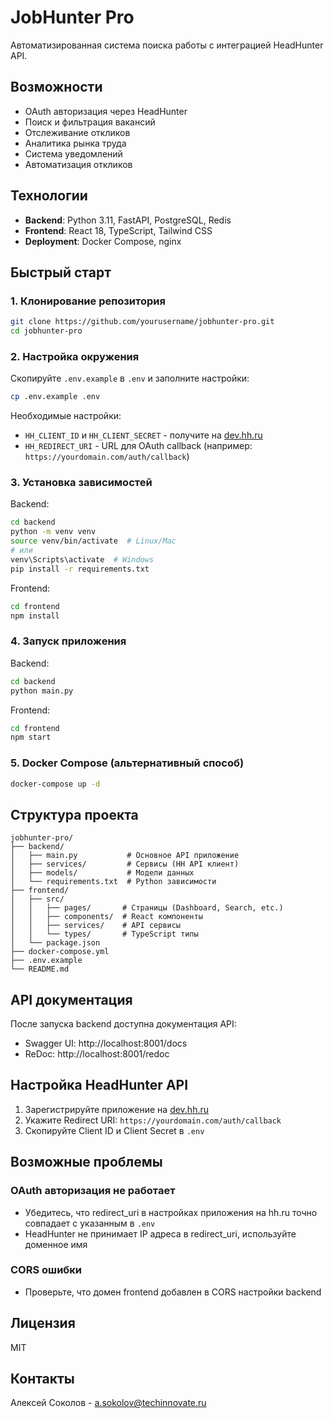 # JobHunter Pro

Автоматизированная система поиска работы с интеграцией HeadHunter API.

## Возможности

- OAuth авторизация через HeadHunter
- Поиск и фильтрация вакансий
- Отслеживание откликов
- Аналитика рынка труда
- Система уведомлений
- Автоматизация откликов

## Технологии

- **Backend**: Python 3.11, FastAPI, PostgreSQL, Redis
- **Frontend**: React 18, TypeScript, Tailwind CSS
- **Deployment**: Docker Compose, nginx

## Быстрый старт

### 1. Клонирование репозитория

```bash
git clone https://github.com/yourusername/jobhunter-pro.git
cd jobhunter-pro
```

### 2. Настройка окружения

Скопируйте `.env.example` в `.env` и заполните настройки:

```bash
cp .env.example .env
```

Необходимые настройки:
- `HH_CLIENT_ID` и `HH_CLIENT_SECRET` - получите на [dev.hh.ru](https://dev.hh.ru)
- `HH_REDIRECT_URI` - URL для OAuth callback (например: `https://yourdomain.com/auth/callback`)

### 3. Установка зависимостей

Backend:
```bash
cd backend
python -m venv venv
source venv/bin/activate  # Linux/Mac
# или
venv\Scripts\activate  # Windows
pip install -r requirements.txt
```

Frontend:
```bash
cd frontend
npm install
```

### 4. Запуск приложения

Backend:
```bash
cd backend
python main.py
```

Frontend:
```bash
cd frontend
npm start
```

### 5. Docker Compose (альтернативный способ)

```bash
docker-compose up -d
```

## Структура проекта

```
jobhunter-pro/
├── backend/
│   ├── main.py           # Основное API приложение
│   ├── services/         # Сервисы (HH API клиент)
│   ├── models/           # Модели данных
│   └── requirements.txt  # Python зависимости
├── frontend/
│   ├── src/
│   │   ├── pages/       # Страницы (Dashboard, Search, etc.)
│   │   ├── components/  # React компоненты
│   │   ├── services/    # API сервисы
│   │   └── types/       # TypeScript типы
│   └── package.json
├── docker-compose.yml
├── .env.example
└── README.md
```

## API документация

После запуска backend доступна документация API:
- Swagger UI: http://localhost:8001/docs
- ReDoc: http://localhost:8001/redoc

## Настройка HeadHunter API

1. Зарегистрируйте приложение на [dev.hh.ru](https://dev.hh.ru)
2. Укажите Redirect URI: `https://yourdomain.com/auth/callback`
3. Скопируйте Client ID и Client Secret в `.env`

## Возможные проблемы

### OAuth авторизация не работает
- Убедитесь, что redirect_uri в настройках приложения на hh.ru точно совпадает с указанным в `.env`
- HeadHunter не принимает IP адреса в redirect_uri, используйте доменное имя

### CORS ошибки
- Проверьте, что домен frontend добавлен в CORS настройки backend

## Лицензия

MIT

## Контакты

Алексей Соколов - a.sokolov@techinnovate.ru